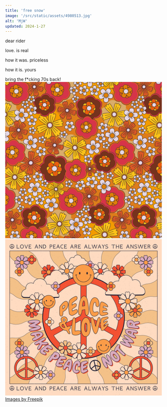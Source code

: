 ```yaml
---
title: 'free snow'
image: '/src/static/assets/4980513.jpg'
alt: 'MjW'
updated: 2024-1-27
---
```


dear rider

love. is real

how it was. priceless

how it is. yours

bring the f*cking 70s back!
<img src="/src/static/assets/4943252.jpg" alt="MjW" title="PeaceLoveHarmony" />
<img src="/src/static/assets/9034546.jpg" alt="MjW" title="PeaceLoveHarmony" />
<a href="http://www.freepik.com">Images by Freepik</a>

